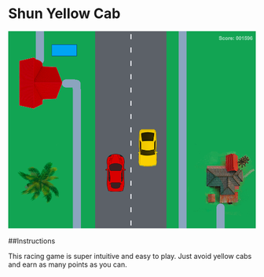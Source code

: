# Shun Yellow Cab

![Screenshot](images/racing-game.png)

##Instructions

This racing game is super intuitive and easy to play. Just avoid yellow cabs and earn as many points as you can.
